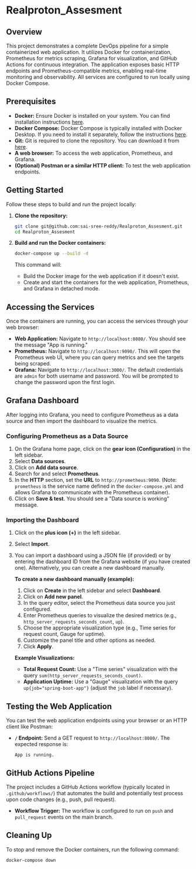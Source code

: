 # Realproton_Assesment

## Overview

This project demonstrates a complete DevOps pipeline for a simple containerized web application. It utilizes Docker for containerization, Prometheus for metrics scraping, Grafana for visualization, and GitHub Actions for continuous integration. The application exposes basic HTTP endpoints and Prometheus-compatible metrics, enabling real-time monitoring and observability. All services are configured to run locally using Docker Compose.

## Prerequisites

* **Docker:** Ensure Docker is installed on your system. You can find installation instructions [here](https://docs.docker.com/engine/install/).
* **Docker Compose:** Docker Compose is typically installed with Docker Desktop. If you need to install it separately, follow the instructions [here](https://docs.docker.com/compose/install/).
* **Git:** Git is required to clone the repository. You can download it from [here](https://git-scm.com/downloads).
* **A web browser:** To access the web application, Prometheus, and Grafana.
* **(Optional) Postman or a similar HTTP client:** To test the web application endpoints.

## Getting Started

Follow these steps to build and run the project locally:

1.  **Clone the repository:**
    ```bash
    git clone git@github.com:sai-sree-reddy/Realproton_Assesment.git
    cd Realproton_Assesment
    ```

2.  **Build and run the Docker containers:**
    ```bash
    docker-compose up --build -d
    ```
    This command will:
    * Build the Docker image for the web application if it doesn't exist.
    * Create and start the containers for the web application, Prometheus, and Grafana in detached mode.

## Accessing the Services

Once the containers are running, you can access the services through your web browser:

* **Web Application:** Navigate to `http://localhost:8080/`. You should see the message "App is running."
* **Prometheus:** Navigate to `http://localhost:9090/`. This will open the Prometheus web UI, where you can query metrics and see the targets being scraped.
* **Grafana:** Navigate to `http://localhost:3000/`. The default credentials are `admin` for both username and password. You will be prompted to change the password upon the first login.

## Grafana Dashboard

After logging into Grafana, you need to configure Prometheus as a data source and then import the dashboard to visualize the metrics.

### Configuring Prometheus as a Data Source

1.  On the Grafana home page, click on the **gear icon (Configuration)** in the left sidebar.
2.  Select **Data sources**.
3.  Click on **Add data source**.
4.  Search for and select **Prometheus**.
5.  In the **HTTP** section, set the **URL** to `http://prometheus:9090`. (Note: `prometheus` is the service name defined in the `docker-compose.yml` and allows Grafana to communicate with the Prometheus container).
6.  Click on **Save & test**. You should see a "Data source is working" message.

### Importing the Dashboard

1.  Click on the **plus icon (+)** in the left sidebar.
2.  Select **Import**.
3.  You can import a dashboard using a JSON file (if provided) or by entering the dashboard ID from the Grafana website (if you have created one). Alternatively, you can create a new dashboard manually.

    **To create a new dashboard manually (example):**
    1.  Click on **Create** in the left sidebar and select **Dashboard**.
    2.  Click on **Add new panel**.
    3.  In the query editor, select the Prometheus data source you just configured.
    4.  Enter Prometheus queries to visualize the desired metrics (e.g., `http_server_requests_seconds_count`, `up`).
    5.  Choose the appropriate visualization type (e.g., Time series for request count, Gauge for uptime).
    6.  Customize the panel title and other options as needed.
    7.  Click **Apply**.

    **Example Visualizations:**

    * **Total Request Count:** Use a "Time series" visualization with the query `sum(http_server_requests_seconds_count)`.
    * **Application Uptime:** Use a "Gauge" visualization with the query `up{job="spring-boot-app"}` (adjust the `job` label if necessary).

## Testing the Web Application

You can test the web application endpoints using your browser or an HTTP client like Postman:

* **`/` Endpoint:** Send a GET request to `http://localhost:8080/`. The expected response is:
    ```
    App is running.
    ```

## GitHub Actions Pipeline

The project includes a GitHub Actions workflow (typically located in `.github/workflows/`) that automates the build and potentially test process upon code changes (e.g., push, pull request).

* **Workflow Trigger:** The workflow is configured to run on `push` and `pull_request` events on the main branch.

## Cleaning Up

To stop and remove the Docker containers, run the following command:

```bash
docker-compose down

